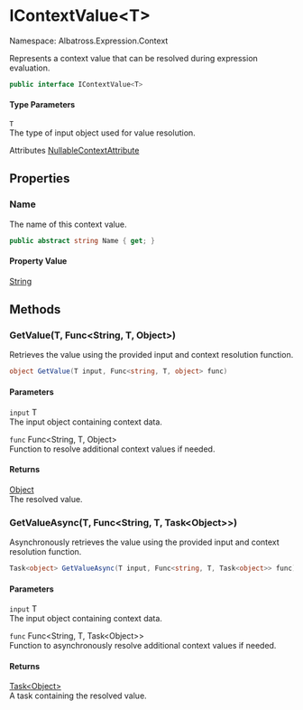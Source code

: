 # IContextValue&lt;T&gt;

Namespace: Albatross.Expression.Context

Represents a context value that can be resolved during expression evaluation.

```csharp
public interface IContextValue<T>
```

#### Type Parameters

`T`<br>
The type of input object used for value resolution.

Attributes [NullableContextAttribute](https://docs.microsoft.com/en-us/dotnet/api/system.runtime.compilerservices.nullablecontextattribute)

## Properties

### **Name**

The name of this context value.

```csharp
public abstract string Name { get; }
```

#### Property Value

[String](https://docs.microsoft.com/en-us/dotnet/api/system.string)<br>

## Methods

### **GetValue(T, Func&lt;String, T, Object&gt;)**

Retrieves the value using the provided input and context resolution function.

```csharp
object GetValue(T input, Func<string, T, object> func)
```

#### Parameters

`input` T<br>
The input object containing context data.

`func` Func&lt;String, T, Object&gt;<br>
Function to resolve additional context values if needed.

#### Returns

[Object](https://docs.microsoft.com/en-us/dotnet/api/system.object)<br>
The resolved value.

### **GetValueAsync(T, Func&lt;String, T, Task&lt;Object&gt;&gt;)**

Asynchronously retrieves the value using the provided input and context resolution function.

```csharp
Task<object> GetValueAsync(T input, Func<string, T, Task<object>> func)
```

#### Parameters

`input` T<br>
The input object containing context data.

`func` Func&lt;String, T, Task&lt;Object&gt;&gt;<br>
Function to asynchronously resolve additional context values if needed.

#### Returns

[Task&lt;Object&gt;](https://docs.microsoft.com/en-us/dotnet/api/system.threading.tasks.task-1)<br>
A task containing the resolved value.
